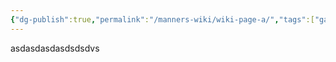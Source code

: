```yaml
---
{"dg-publish":true,"permalink":"/manners-wiki/wiki-page-a/","tags":["gardenEntry"]}
---
```


asdasdasdasdsdsdvs